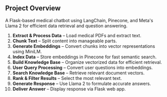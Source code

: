 ## Project Overview

A Flask-based medical chatbot using LangChain, Pinecone, and Meta's Llama 2 for efficient data retrieval and question answering.

1. **Extract & Process Data** – Load medical PDFs and extract text.
2. **Chunk Text** – Split content into manageable parts.
3. **Generate Embeddings** – Convert chunks into vector representations using MiniLM.
4. **Index Data** – Store embeddings in Pinecone for fast semantic search.
5. **Build Knowledge Base** – Organize vectorized data for efficient retrieval.
6. **User Query Processing** – Convert user questions into embeddings.
7. **Search Knowledge Base** – Retrieve relevant document vectors.
8. **Rank & Filter Results** – Select the most relevant text.
9. **Generate Response** – Use Llama 2 to formulate accurate answers.
10. **Deliver Answer** – Display response via Flask web app.
